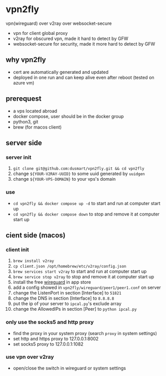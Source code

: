 # vpn2fly

vpn(wireguard) over v2ray over websocket-secure

* vpn for client global proxy
* v2ray for obscured vpn, made it hard to detect by GFW
* websocket-secure for security, made it more hard to detect by GFW

## why vpn2fly

* cert are automatically generated and updated
* deployed in one run and can keep alive even after reboot (tested on azure vm)

## prerequest

* a vps located abroad
* docker compose, user should be in the docker group
* python3, git
* brew (for macos client)

## server side

### server init

1. `git clone git@github.com:dusmart/vpn2fly.git && cd vpn2fly`
2. change `${YOUR-V2RAY-UUID}` to some uuid generated by `uuidgen`
3. change `${YOUR-VPS-DOMAIN}` to your vps's domain

### use

* `cd vpn2fly && docker compose up -d` to start and run at computer start up
* `cd vpn2fly && docker compose down` to stop and remove it at computer start up

## cient side (macos)

### client init

1. `brew install v2ray`
2. `cp client.json /opt/homebrew/etc/v2ray/config.json`
3. `brew services start v2ray` to start and run at computer start up
4. `brew service stop v2ray` to stop and remove it at computer start up
5. install the free [wireguard](https://apps.apple.com/us/app/wireguard) in app store
6. add a config showed in `vpn2fly/wireguard/peer1/peer1.conf` on server
7. change the ListenPort in section \[Interface\] to `51821`
8. change the DNS in section \[Interface\] to `8.8.8.8`
9. put the ip of your server to `ipcal.py`'s exclude array
10. change the AllowedIPs in section \[Peer\] to `python ipcal.py`

### only use the socks5 and http proxy

* find the proxy in your system proxy (search `proxy` in system settings)
* set http and https proxy to 127.0.0.1:8002
* set socks5 proxy to 127.0.0.1:1082

### use vpn over v2ray

* open/close the switch in wireguard or system settings
